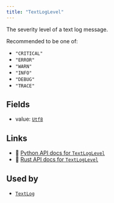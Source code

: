 ```yaml
---
title: "TextLogLevel"
---
```


The severity level of a text log message.

Recommended to be one of:
* `"CRITICAL"`
* `"ERROR"`
* `"WARN"`
* `"INFO"`
* `"DEBUG"`
* `"TRACE"`

## Fields

* value: [`Utf8`](../datatypes/utf8.md)

## Links
 * 🐍 [Python API docs for `TextLogLevel`](https://ref.rerun.io/docs/python/nightly/common/components#rerun.components.TextLogLevel)
 * 🦀 [Rust API docs for `TextLogLevel`](https://docs.rs/rerun/0.9.0-alpha.10/rerun/components/struct.TextLogLevel.html)


## Used by

* [`TextLog`](../archetypes/text_log.md)
